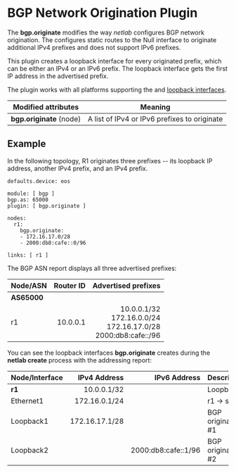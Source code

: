 # BGP Network Origination Plugin

The **bgp.originate** modifies the way _netlab_ configures BGP network origination. The [](../module/bgp.md) configures static routes to the Null interface to originate additional IPv4 prefixes and does not support IPv6 prefixes.

This plugin creates a loopback interface for every originated prefix, which can be either an IPv4 or an IPv6 prefix. The loopback interface gets the first IP address in the advertised prefix.

The plugin works with all platforms supporting the [](../module/bgp.md) and [loopback interfaces](platform-initial-interfaces).

| Modified attributes      | Meaning |
|--------------------------|---------|
| **bgp.originate** (node) | A list of IPv4 or IPv6 prefixes to originate |

## Example

In the following topology, R1 originates three prefixes -- its loopback IP address, another IPv4 prefix, and an IPv4 prefix.

```
defaults.device: eos

module: [ bgp ]
bgp.as: 65000
plugin: [ bgp.originate ]

nodes:
  r1:
    bgp.originate:
    - 172.16.17.0/28
    - 2000:db8:cafe::0/96

links: [ r1 ]
```

The BGP ASN report displays all three advertised prefixes:

| Node/ASN | Router ID | Advertised prefixes |
|----------|----------:|--------------------:|
| **AS65000** ||
| r1 | 10.0.0.1 | 10.0.0.1/32<br>172.16.0.0/24<br>172.16.17.0/28<br>2000:db8:cafe::/96 |

You can see the loopback interfaces **bgp.originate** creates during the **netlab create** process with the addressing report:

| Node/Interface | IPv4 Address | IPv6 Address | Description |
|----------------|-------------:|-------------:|-------------|
| **r1** |  10.0.0.1/32 |  | Loopback |
| Ethernet1 | 172.16.0.1/24 |  | r1 -> stub |
| Loopback1 | 172.16.17.1/28 |  | BGP originate #1 |
| Loopback2 |  | 2000:db8:cafe::1/96 | BGP originate #2 |
